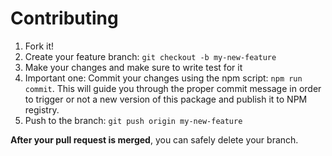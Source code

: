 # Contributing

1. Fork it!
2. Create your feature branch: `git checkout -b my-new-feature`
3. Make your changes and make sure to write test for it
4. Important one: Commit your changes using the npm script: `npm run commit`. This will guide you through the proper commit message in order to trigger or not a new version of this package and publish it to NPM registry.
5. Push to the branch: `git push origin my-new-feature`

**After your pull request is merged**, you can safely delete your branch.